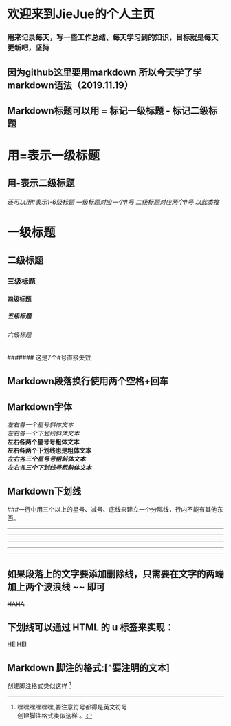 # 欢迎来到JieJue的个人主页
### 用来记录每天，写一些工作总结、每天学习到的知识，目标就是每天更新吧，坚持

## 因为github这里要用markdown  所以今天学了学markdown语法（2019.11.19）
## Markdown标题可以用 = 标记一级标题  - 标记二级标题
用=表示一级标题
=============
用-表示二级标题
-------------
###### 还可以用#表示1-6级标题 一级标题对应一个#号 二级标题对应两个#号 以此类推
# 一级标题
## 二级标题
### 三级标题
#### 四级标题
##### 五级标题
###### 六级标题
####### 这是7个#号直接失效
## Markdown段落换行使用两个空格+回车  
## Markdown字体
*左右各一个星号斜体文本*  
_左右各一个下划线斜体文本_  
**左右各两个星号号粗体文本**  
__左右各两个下划线也是粗体文本__  
***左右各三个星号号粗斜体文本***  
___左右各三个下划线号粗斜体文本___  
## Markdown下划线  
###一行中用三个以上的星号、减号、底线来建立一个分隔线，行内不能有其他东西。
***
*  *  *
******
- - -  
----------  
## 如果段落上的文字要添加删除线，只需要在文字的两端加上两个波浪线 ~~ 即可
~~HAHA~~  
## 下划线可以通过 HTML 的 u 标签来实现：
<u>HEIHEI</u>  
## Markdown 脚注的格式:[^要注明的文本]
创建脚注格式类似这样 [^h]  
[^h]:嘿嘿嘿嘿嘿嘿,要注意符号都得是英文符号  
创建脚注格式类似这样 [^RUNOOB]。

[^RUNOOB]: 菜鸟教程 -- 学的不仅是技术，更是梦想！！！



